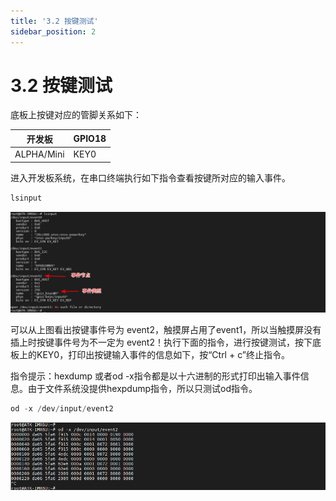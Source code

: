 ```yaml
---
title: '3.2 按键测试'
sidebar_position: 2
---
```


# 3.2 按键测试

底板上按键对应的管脚关系如下：

| 开发板     | GPIO18 |
| ---------- | ------ |
| ALPHA/Mini | KEY0   |

进入开发板系统，在串口终端执行如下指令查看按键所对应的输入事件。

```c#
lsinput
```

![3.2.1](./img/3.2.1.png)

可以从上图看出按键事件号为 event2，触摸屏占用了event1，所以当触摸屏没有插上时按键事件号为不一定为 event2！执行下面的指令，进行按键测试，按下底板上的KEY0，打印出按键输入事件的信息如下，按“Ctrl + c”终止指令。

指令提示：hexdump 或者od -x指令都是以十六进制的形式打印出输入事件信息。由于文件系统没提供hexpdump指令，所以只测试od指令。


```c#
od -x /dev/input/event2
```

![3.2.2](./img/3.2.2.png)






